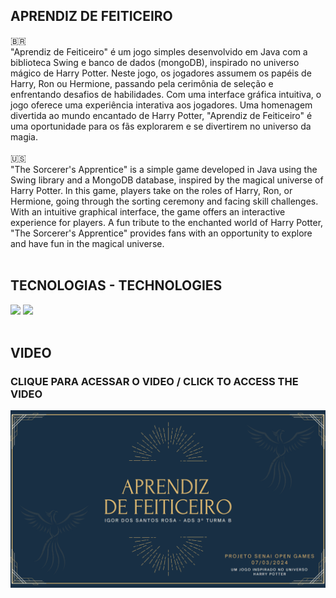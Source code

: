<h2>APRENDIZ DE FEITICEIRO</h2>
🇧🇷
<div>
"Aprendiz de Feiticeiro" é um jogo simples desenvolvido em Java com a biblioteca Swing e banco de dados (mongoDB), inspirado no universo mágico de Harry Potter. 
Neste jogo, os jogadores assumem os papéis de Harry, Ron ou Hermione, passando pela cerimônia de seleção e enfrentando desafios de habilidades.
Com uma interface gráfica intuitiva, o jogo oferece uma experiência interativa aos jogadores. Uma homenagem divertida ao mundo encantado de Harry Potter, "Aprendiz de Feiticeiro" é uma oportunidade para os fãs explorarem e se divertirem no universo da magia.
</div>
<br>
🇺🇸
<div>
"The Sorcerer's Apprentice" is a simple game developed in Java using the Swing library and a MongoDB database, inspired by the magical universe of Harry Potter. 
  In this game, players take on the roles of Harry, Ron, or Hermione, going through the sorting ceremony and facing skill challenges. 
  With an intuitive graphical interface, the game offers an interactive experience for players. A fun tribute to the enchanted world of Harry Potter, "The Sorcerer's Apprentice" provides fans with an opportunity to explore and have fun in the magical universe.
</div>
<br>
<h2>TECNOLOGIAS - TECHNOLOGIES</h2>
<div>
  <img style="width: 60px" src="https://cdn.jsdelivr.net/gh/devicons/devicon@latest/icons/java/java-original-wordmark.svg" />
  <img style="width: 60px" src="https://cdn.jsdelivr.net/gh/devicons/devicon@latest/icons/mongodb/mongodb-original-wordmark.svg" />
</div>
<br>
<h2>VIDEO</h2>
<h3>CLIQUE PARA ACESSAR O VIDEO / CLICK TO ACCESS THE VIDEO</h3>
<a href="https://youtu.be/VgBm_xReNd8?si=Zza8jo9KeYG3x5sG" target="_blank"><img style="width: 800px" src="imagemJogo.png" target="_blank"></a>
